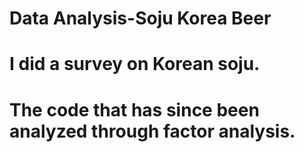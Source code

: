 # Data Analysis-Soju Korea Beer
# I did a survey on Korean soju.
# The code that has since been analyzed through factor analysis.
